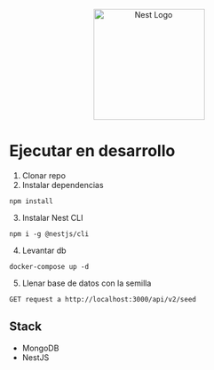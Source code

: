 <p align="center">
  <a href="http://nestjs.com/" target="blank"><img src="https://nestjs.com/img/logo-small.svg" width="200" alt="Nest Logo" /></a>
</p>

# Ejecutar en desarrollo

1. Clonar repo
2. Instalar dependencias
```
npm install
```
3. Instalar Nest CLI
```
npm i -g @nestjs/cli
```
4. Levantar db
```
docker-compose up -d
```
5. Llenar base de datos con la semilla
```
GET request a http://localhost:3000/api/v2/seed
```

## Stack
* MongoDB
* NestJS